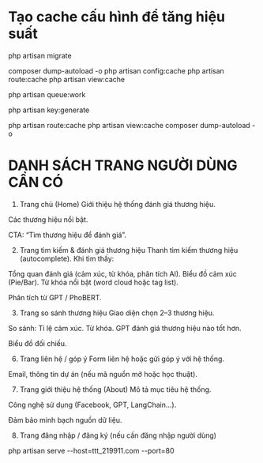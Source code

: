# Tạo cache cấu hình để tăng hiệu suất
php artisan migrate

composer dump-autoload -o
php artisan config:cache
php artisan route:cache
php artisan view:cache

php artisan queue:work


php artisan key:generate


php artisan route:cache
php artisan view:cache
composer dump-autoload -o


# DANH SÁCH TRANG NGƯỜI DÙNG CẦN CÓ
1. Trang chủ (Home)
Giới thiệu hệ thống đánh giá thương hiệu.

Các thương hiệu nổi bật.

CTA: “Tìm thương hiệu để đánh giá”.

2. Trang tìm kiếm & đánh giá thương hiệu
Thanh tìm kiếm thương hiệu (autocomplete).
Khi tìm thấy:

Tổng quan đánh giá (cảm xúc, từ khóa, phân tích AI).
Biểu đồ cảm xúc (Pie/Bar).
Từ khóa nổi bật (word cloud hoặc tag list).

Phân tích từ GPT / PhoBERT.

3. Trang so sánh thương hiệu
Giao diện chọn 2–3 thương hiệu.

So sánh:
Tỉ lệ cảm xúc.
Từ khóa.
GPT đánh giá thương hiệu nào tốt hơn.

Biểu đồ đối chiếu.

6. Trang liên hệ / góp ý
Form liên hệ hoặc gửi góp ý với hệ thống.

Email, thông tin dự án (nếu mã nguồn mở hoặc học thuật).

7. Trang giới thiệu hệ thống (About)
Mô tả mục tiêu hệ thống.

Công nghệ sử dụng (Facebook, GPT, LangChain…).

Đảm bảo minh bạch nguồn dữ liệu.

8. Trang đăng nhập / đăng ký (nếu cần đăng nhập người dùng)

php artisan serve --host=ttt_219911.com --port=80







